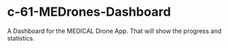 # c-61-MEDrones-Dashboard
A Dashboard for the MEDICAL Drone App. That will show the progress and statistics.
